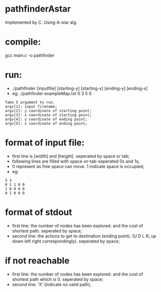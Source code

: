 # pathfinderAstar

Implemented by C.
Using A-star alg.

# compile:
gcc main.c -o pathfinder

# run:
- ./pathfinder [inputfile] [starting-y] [starting-x] [ending-y] [ending-x] 
- eg:
./pathfinder exampleMap.txt 0 3 5 0

~~~text
Take 5 argument to run.
argv[1]: input filename;
argv[2]: y coordinate of starting point;
argv[3]: x coordinate of starting point;
argv[4]: y coordinate of ending point;
argv[5]: x coordinate of ending point;
~~~

# format of input file:
- first line is [width] and [height]. seperated by space or tab;
- following lines are filled with space-or-tab-seperated 0s and 1s;
- 0 represent as free space can move. 1 indicate space is occupied;
- eg: 
~~~text
5 3
0 1 1 0 0 
1 0 0 0 0 
0 1 0 0 0
~~~

# format of stdout
- first line: the number of nodes has been explored. and the cost of shortest path. seperated by space;
- second line: the actions to get to destination (ending point). (U D L R; up down left right correspondingly). seperated by space;

# if not reachable
- first line: the number of nodes has been explored. and the cost of shortest path which is 0. seperated by space;
- second line: 'X' (indicate no valid path);

